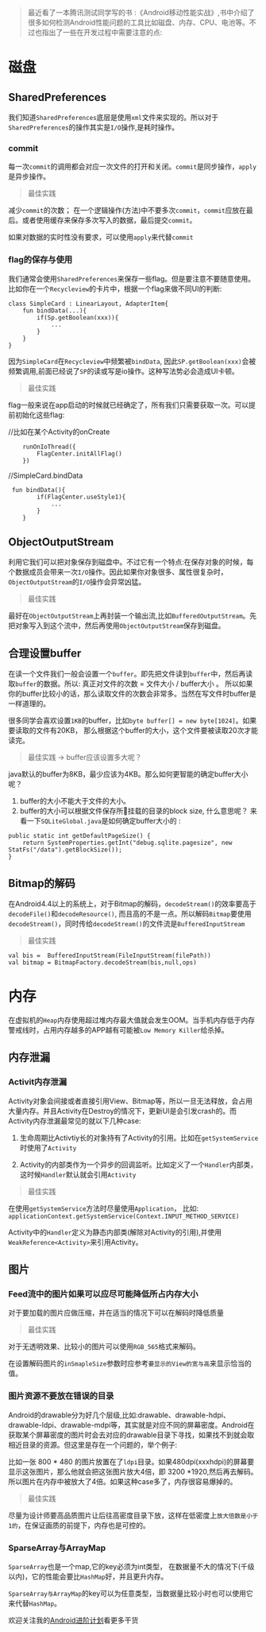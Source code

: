 
>最近看了一本腾讯测试同学写的书 :《Android移动性能实战》,书中介绍了很多如何检测Android性能问题的工具比如磁盘、内存、CPU、电池等。不过也指出了一些在开发过程中需要注意的点:

# 磁盘

## SharedPreferences

我们知道`SharedPreferences`底层是使用`xml`文件来实现的。所以对于`SharedPreferences`的操作其实是`I/O`操作,是耗时操作。

### commit 

每一次`commit`的调用都会对应一次文件的打开和关闭。`commit`是同步操作，`apply`是异步操作。

>最佳实践

减少`commit`的次数； 在一个逻辑操作(方法)中不要多次`commit`，`commit`应放在最后。或者使用缓存来保存多次写入的数据，最后提交`commit`。

如果对数据的实时性没有要求，可以使用`apply`来代替`commit`

### flag的保存与使用

我们通常会使用`SharedPreferences`来保存一些flag。但是要注意不要随意使用。比如你在一个`Recycleview`的卡片中，根据一个flag来做不同UI的判断:

```
class SimpleCard : LinearLayout, AdapterItem{
    fun bindData(...){
        if(Sp.getBoolean(xxx)){
            ...
        }    
    }
}
```

因为`SimpleCard`在`Recycleview`中频繁被`bindData`, 因此`SP.getBoolean(xxx)`会被频繁调用,前面已经说了`SP`的读或写是io操作。这种写法势必会造成UI卡顿。

>最佳实践

flag一般来说在app启动的时候就已经确定了，所有我们只需要获取一次。可以提前初始化这些flag:

//比如在某个Activity的onCreate
```
    runOnIoThread({
        FlagCenter.initAllFlag()
    })
```

//SimpleCard.bindData
```
 fun bindData(){
        if(FlagCenter.useStyle1){
            ...
        }
    }
```

## ObjectOutputStream

利用它我们可以把对象保存到磁盘中。不过它有一个特点:在保存对象的时候，每个数据成员会带来一次`I/O`操作。因此如果你对象很多、属性很复杂时，`ObjectOutputStream`的`I/O`操作会异常凶猛。

>最佳实践

最好在`ObjectOutputStream`上再封装一个输出流,比如`BufferedOutputStream`。先把对象写入到这个流中，然后再使用`ObjectOutputStream`保存到磁盘。

## 合理设置buffer

在读一个文件我们一般会设置一个`buffer`。即先把文件读到`buffer`中，然后再读取`buffer`的数据。所以: 真正对文件的次数 =  文件大小 / buffer大小 。  所以如果你的buffer比较小的话，那么读取文件的次数会非常多。当然在写文件时buffer是一样道理的。

很多同学会喜欢设置`1KB`的buffer，比如`byte buffer[] = new byte[1024]`。如果要读取的文件有20KB， 那么根据这个buffer的大小，这个文件要被读取20次才能读完。

>最佳实践 -> buffer应该设置多大呢？

java默认的buffer为8KB，最少应该为4KB。那么如何更智能的确定buffer大小呢？

1. buffer的大小不能大于文件的大小。
2. buffer的大小可以根据文件保存所挂载的目录的block size, 什么意思呢？ 来看一下`SQLiteGlobal.java`是如何确定buffer大小的 :

```
public static int getDefaultPageSize() { 
    return SystemProperties.getInt("debug.sqlite.pagesize", new StatFs("/data").getBlockSize());
}
```

## Bitmap的解码

在Android4.4以上的系统上，对于Bitmap的解码，`decodeStream()`的效率要高于`decodeFile()`和`decodeResource()`, 而且高的不是一点。所以解码`Bitmap`要使用`decodeStream()`，同时传给`decodeStream()`的文件流是`BufferedInputStream`

>最佳实践

```
val bis =  BufferedInputStream(FileInputStream(filePath))
val bitmap = BitmapFactory.decodeStream(bis,null,ops)
```

# 内存

在虚拟机的`Heap`内存使用超过堆内存最大值就会发生OOM。当手机内存低于内存警戒线时，占用内存越多的APP越有可能被`Low Memory Killer`给杀掉。

## 内存泄漏

### Activit内存泄漏

Activity对象会间接或者直接引用View、Bitmap等，所以一旦无法释放，会占用大量内存。并且Activity在Destroy的情况下，更新UI是会引发crash的。而Activity内存泄漏最常见的就以下几种case:

1. 生命周期比Activtiy长的对象持有了Activity的引用。比如在`getSystemService`时使用了`Activity`

2. Activity的内部类作为一个异步的回调监听。比如定义了一个`Handler`内部类，这时候`Handler`默认就会引用`Activity`

>最佳实践

在使用`getSystemService`方法时尽量使用`Application`， 比如: `applicationContext.getSystemService(Context.INPUT_METHOD_SERVICE)` 

Activity中的`Handler`定义为静态内部类(解除对Activity的引用),并使用`WeakReference<Activity>`来引用Activity。

## 图片

### Feed流中的图片如果可以应尽可能降低所占内存大小

对于要加载的图片应做压缩，并在适当的情况下可以在解码时降低质量

>最佳实践

对于无透明效果、比较小的图片可以使用`RGB_565`格式来解码。

在设置解码图片的`inSmapleSize`参数时应参考`要显示的View的宽与高`来显示恰当的值。

### 图片资源不要放在错误的目录

Android的drawable分为好几个层级,比如:drawable、drawable-hdpi、drawable-ldpi、drawable-mdpi等，其实就是对应不同的屏幕密度。Android在获取某个屏幕密度的图片时会去对应的drawable目录下寻找，如果找不到就会取相近目录的资源。但这里是存在一个问题的，举个例子:

比如一张 800 * 480 的图片放置在了`ldpi`目录。如果480dpi(xxxhdpi)的屏幕要显示这张图片，那么他就会把这张图片放大4倍，即 3200 *1920,然后再去解码。所以图片在内存中被放大了4倍。如果这种case多了，内存很容易爆掉的。

>最佳实践

尽量为设计师要高品质图片让后往高密度目录下放，这样在低密度上`放大倍数是小于1的`，在保证画质的前提下，内存也是可控的。

### SparseArray与ArrayMap

`SparseArray`也是一个map,它的key必须为int类型， 在数据量不大的情况下(千级以内)，它的性能会要比`HashMap`好，并且更升内存。

`SparseArray与ArrayMap`的key可以为任意类型，当数据量比较小时也可以使用它来代替`HashMap`。

欢迎关注我的[Android进阶计划](https://github.com/SusionSuc/AdvancedAndroid)看更多干货
